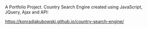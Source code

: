 A Portfolio Project. Country Search Engine created using JavaScript, JQuery, Ajax and API:

https://konradjakubowski.github.io/country-search-engine/